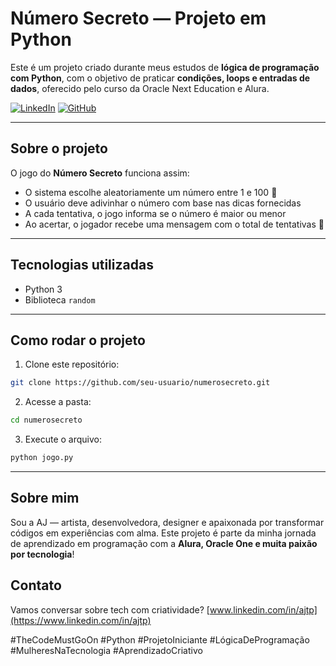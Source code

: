 # Número Secreto — Projeto em Python

Este é um projeto criado durante meus estudos de **lógica de programação com Python**, com o objetivo de praticar **condições, loops e entradas de dados**, oferecido pelo curso da Oracle Next Education e Alura.

[![LinkedIn](https://img.shields.io/badge/LinkedIn-0077B5?style=for-the-badge&logo=linkedin&logoColor=white)](https://www.linkedin.com/in/ajtp/)
[![GitHub](https://img.shields.io/badge/GitHub-100000?style=for-the-badge&logo=github&logoColor=white)](https://github.com/ajtoriani)

---

##  Sobre o projeto

O jogo do **Número Secreto** funciona assim:
- O sistema escolhe aleatoriamente um número entre 1 e 100 🔐  
- O usuário deve adivinhar o número com base nas dicas fornecidas  
- A cada tentativa, o jogo informa se o número é maior ou menor  
- Ao acertar, o jogador recebe uma mensagem com o total de tentativas 🎉

---

## Tecnologias utilizadas

- Python 3  
- Biblioteca `random`  


---

## Como rodar o projeto

1. Clone este repositório:
```bash
git clone https://github.com/seu-usuario/numerosecreto.git
````

2. Acesse a pasta:

```bash
cd numerosecreto
```

3. Execute o arquivo:

```bash
python jogo.py
```

---

## Sobre mim

Sou a AJ — artista, desenvolvedora, designer e apaixonada por transformar códigos em experiências com alma.
Este projeto é parte da minha jornada de aprendizado em programação com a **Alura, Oracle One e muita paixão por tecnologia**!



## Contato

Vamos conversar sobre tech com criatividade?
[www.linkedin.com/in/ajtp](https://www.linkedin.com/in/ajtp)



#TheCodeMustGoOn #Python #ProjetoIniciante #LógicaDeProgramação #MulheresNaTecnologia #AprendizadoCriativo



